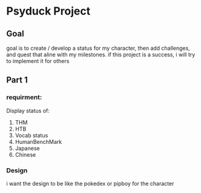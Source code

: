 # Psyduck Project

## Goal
goal is to create / develop a status for my character, then add challenges, and quest that aline with my milestones.
if this project is a success, i will try to implement it for others

## Part 1

### requirment:
Display status of: 
1. THM 
1. HTB
1. Vocab status 
1. HumanBenchMark
1. Japanese
1. Chinese 

### Design
i want the design to be like the pokedex or pipboy for the character 
